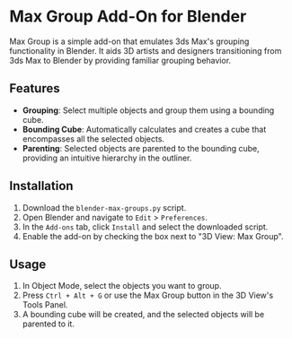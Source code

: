 # Max Group Add-On for Blender

Max Group is a simple add-on that emulates 3ds Max's grouping functionality in Blender. It aids 3D artists and designers transitioning from 3ds Max to Blender by providing familiar grouping behavior.

## Features

- **Grouping**: Select multiple objects and group them using a bounding cube.
- **Bounding Cube**: Automatically calculates and creates a cube that encompasses all the selected objects.
- **Parenting**: Selected objects are parented to the bounding cube, providing an intuitive hierarchy in the outliner.

## Installation

1. Download the `blender-max-groups.py` script.
2. Open Blender and navigate to `Edit` > `Preferences`.
3. In the `Add-ons` tab, click `Install` and select the downloaded script.
4. Enable the add-on by checking the box next to "3D View: Max Group".

## Usage

1. In Object Mode, select the objects you want to group.
2. Press `Ctrl + Alt + G` or use the Max Group button in the 3D View's Tools Panel.
3. A bounding cube will be created, and the selected objects will be parented to it.

